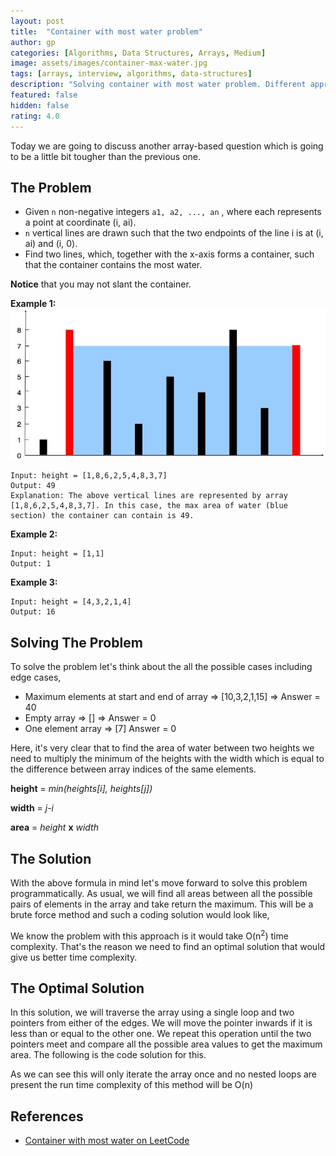 ```yaml
---
layout: post
title:  "Container with most water problem"
author: gp
categories: [Algorithms, Data Structures, Arrays, Medium]
image: assets/images/container-max-water.jpg
tags: [arrays, interview, algorithms, data-structures]
description: "Solving container with most water problem. Different approaches to solve the problem and their curresponding time and space complexities explained."
featured: false
hidden: false
rating: 4.0
---
```


Today we are going to discuss another array-based question which is going to be a little bit tougher than the previous one. 

## The Problem
+ Given `n` non-negative integers `a1, a2, ..., an` , where each represents a point at coordinate (i, ai).
+ `n` vertical lines are drawn such that the two endpoints of the line i is at (i, ai) and (i, 0).
+ Find two lines, which, together with the x-axis forms a container, such that the container contains the most water.

**Notice** that you may not slant the container.

**Example 1:**
<img src="/assets/images/container-max-water.jpg">
```
Input: height = [1,8,6,2,5,4,8,3,7]
Output: 49
Explanation: The above vertical lines are represented by array [1,8,6,2,5,4,8,3,7]. In this case, the max area of water (blue section) the container can contain is 49.
```
**Example 2:**
```
Input: height = [1,1]
Output: 1
```
**Example 3:**
```
Input: height = [4,3,2,1,4]
Output: 16
```

## Solving The Problem 
To solve the problem let's think about the all the possible cases including edge cases,
+ Maximum elements at start and end of array => [10,3,2,1,15] => Answer = 40
+ Empty array => [] => Answer = 0
+ One element array => [7] Answer = 0

Here, it's very clear that to find the area of water between two heights we need to multiply the minimum of the heights with the width which is equal to the difference between array indices of the same elements.

**height** = *min(heights[i], heights[j])*

**width** = *j-i*

**area** = *height* **x** *width*

## The Solution
With the above formula in mind let's move forward to solve this problem programmatically. As usual, we will find all areas between all the possible pairs of elements in the array and take return the maximum. This will be a brute force method and such a coding solution would look like,
<script src="http://gist-it.appspot.com/https://github.com/vishnu-gp/algorithm-ds/blob/master/Excercises/02_MaxWaterContainer/BruteForce.js?slice=6:18"></script>

We know the problem with this approach is it would take O(n<sup>2</sup>) time complexity. That's the reason we need to find an optimal solution that would give us better time complexity.

## The Optimal Solution
In this solution, we will traverse the array using a single loop and two pointers from either of the edges. We will move the pointer inwards if it is less than or equal to the other one. We repeat this operation until the two pointers meet and compare all the possible area values to get the maximum area. The following is the code solution for this.
<script src="http://gist-it.appspot.com/https://github.com/vishnu-gp/algorithm-ds/blob/master/Excercises/02_MaxWaterContainer/OptimalSolution.js?slice=6:23"></script>

As we can see this will only iterate the array once and no nested loops are present the run time complexity of this method will be O(n)

## References
+    <a target="_blank" href="https://leetcode.com/problems/container-with-most-water/">Container with most water on LeetCode</a>

